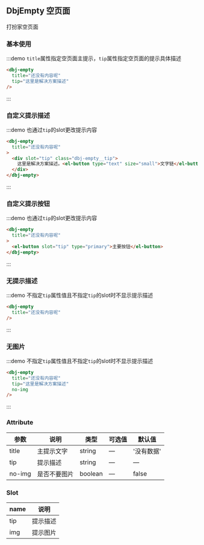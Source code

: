 ## DbjEmpty 空页面

打扮家空页面

### 基本使用

:::demo `title`属性指定空页面主提示，`tip`属性指定空页面的提示具体描述
```html
<dbj-empty
  title="还没有内容呢"
  tip="这里是解决方案描述"
/>
```
:::

### 自定义提示描述

:::demo 也通过`tip`的slot更改提示内容
```html
<dbj-empty
  title="还没有内容呢"
>
  <div slot="tip" class="dbj-empty__tip">
    这里是解决方案描述。<el-button type="text" size="small">文字链</el-button>
  </div>
</dbj-empty>
```
:::

### 自定义提示按钮

:::demo 也通过`tip`的slot更改提示内容
```html
<dbj-empty
  title="还没有内容呢"
>
  <el-button slot="tip" type="primary">主要按钮</el-button>
</dbj-empty>
```
:::

### 无提示描述

:::demo 不指定`tip`属性值且不指定`tip`的slot时不显示提示描述
```html
<dbj-empty
  title="还没有内容呢"
/>
```
:::

### 无图片

:::demo 不指定`tip`属性值且不指定`tip`的slot时不显示提示描述
```html
<dbj-empty
  title="还没有内容呢"
  tip="这里是解决方案描述"
  no-img
/>
```
:::

### Attribute
| 参数      | 说明          | 类型      | 可选值                           | 默认值  |
|---------- |-------------- |---------- |--------------------------------  |-------- |
| title | 主提示文字 | string | — | '没有数据' |
| tip | 提示描述 | string | — | — |
| no-img | 是否不要图片 | boolean | — | false |

### Slot
| name | 说明 |
|------|--------|
| tip | 提示描述 |
| img | 提示图片 |
